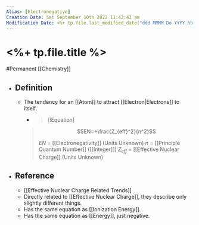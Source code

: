 ```yaml
---
Alias: [Electronegative]
Creation Date: Sat September 10th 2022 11:43:43 am 
Modification Date: <%+ tp.file.last_modified_date("ddd MMMM Do YYYY hh:mm:ss a") %>
---
```

# <%+ tp.file.title %>
#Permanent [[Chemistry]]

- ## Definition
	- The tendency for an [[Atom]] to attract [[Electron|Electrons]] to itself.
	  - > [!Equation]
	  > $$EN=+\frac{Z_{eff}^2}{n^2}$$
	  > 
	  > $EN$ = [[Electronegativity]] (Units Unknown)
	  > $n$ = [[Principle Quantum Number]] ([[Integer]])
	  > $Z_{eff}$ = [[Effective Nuclear Charge]] (Units Unknown)
- ## Reference
	- [[Effective Nuclear Charge Related Trends]]
	- Directly related to [[Effective Nuclear Charge]], they describe only slightly different things.
	- Has the same equation as [[Ionization Energy]].
	- Has the same equation as [[Energy]], just negative.